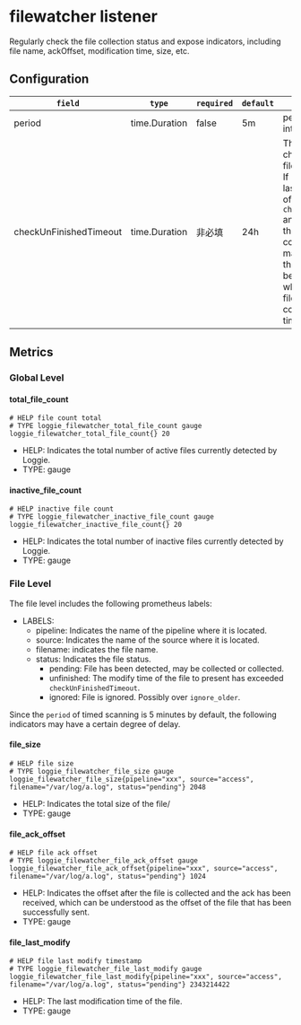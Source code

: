 # filewatcher listener

Regularly check the file collection status and expose indicators, including file name, ackOffset, modification time, size, etc.

## Configuration

|    `field`   |    `type`    |  `required`  |  `default`  |  `description`  |
| ---------- | ----------- | ----------- | --------- | -------- |
| period |  time.Duration |    false    |   5m   | periodic inspection interval |
| checkUnFinishedTimeout |  time.Duration |    非必填    |   24h   | The timeout period for checking whether the file has been collected. If it is detected that the last modification time of the file is before `checkUnFinishedTimeout` and the collection of the file has not been completed, it will be marked as unfinished in the metrics, which can be used to check whether there is any file that has not been collected for a long time. |



## Metrics

### Global Level
#### total_file_count

```
# HELP file count total
# TYPE loggie_filewatcher_total_file_count gauge
loggie_filewatcher_total_file_count{} 20
```

* HELP: Indicates the total number of active files currently detected by Loggie.
* TYPE: gauge

#### inactive_file_count

```
# HELP inactive file count
# TYPE loggie_filewatcher_inactive_file_count gauge
loggie_filewatcher_inactive_file_count{} 20
```

* HELP: Indicates the total number of inactive files currently detected by Loggie.
* TYPE: gauge

### File Level

The file level includes the following prometheus labels:

* LABELS:
    * pipeline: Indicates the name of the pipeline where it is located.
    * source: Indicates the name of the source where it is located.
    * filename: indicates the file name.
    * status: Indicates the file status.
        * pending: File has been detected, may be collected or collected.
        * unfinished: The modify time of the file to present has exceeded `checkUnFinishedTimeout`.
        * ignored: File is ignored. Possibly over `ignore_older`.


Since the `period` of timed scanning is 5 minutes by default, the following indicators may have a certain degree of delay.

#### file_size

```
# HELP file size
# TYPE loggie_filewatcher_file_size gauge
loggie_filewatcher_file_size{pipeline="xxx", source="access", filename="/var/log/a.log", status="pending"} 2048
```

* HELP: Indicates the total size of the file/
* TYPE: gauge


#### file_ack_offset

```
# HELP file ack offset
# TYPE loggie_filewatcher_file_ack_offset gauge
loggie_filewatcher_file_ack_offset{pipeline="xxx", source="access", filename="/var/log/a.log", status="pending"} 1024
```

* HELP: Indicates the offset after the file is collected and the ack has been received, which can be understood as the offset of the file that has been successfully sent.
* TYPE: gauge

#### file_last_modify

```
# HELP file last modify timestamp
# TYPE loggie_filewatcher_file_last_modify gauge
loggie_filewatcher_file_last_modify{pipeline="xxx", source="access", filename="/var/log/a.log", status="pending"} 2343214422
```

* HELP: The last modification time of the file.
* TYPE: gauge

